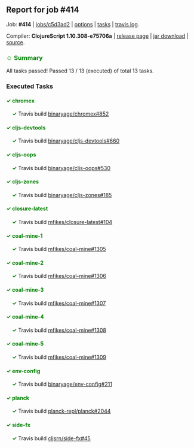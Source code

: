 ## Report for job #414

Job: **#414** | [jobs/c5d3ad2](https://github.com/cljs-oss/canary/commit/c5d3ad2d6bf81876560b66eb4d17b957836a32ad) | [options](options.edn) | [tasks](tasks.edn) | [travis log](https://travis-ci.org/cljs-oss/canary/builds/392097017).

Compiler: **ClojureScript 1.10.308-e75706a** | [release page](https://github.com/cljs-oss/canary/releases/tag/r1.10.308-e75706a) | [jar download](https://github.com/cljs-oss/canary/releases/download/r1.10.308-e75706a/clojurescript-1.10.308-e75706a.jar) | [source](https://github.com/clojure/clojurescript/commit/e75706a1754211628363d185945c0319604bd971).

### <b style='color:green'>☺ Summary</b>

All tasks passed! Passed 13 / 13 (executed) of total 13 tasks.

### Executed Tasks

#### <b style='color:green'>&#x2713; chromex</b>
&nbsp;&nbsp;&nbsp;&nbsp;<b style='color:green'>&#x2713;</b> Travis build [binaryage/chromex#852](https://travis-ci.org/binaryage/chromex/builds/392098553)<br>

#### <b style='color:green'>&#x2713; cljs-devtools</b>
&nbsp;&nbsp;&nbsp;&nbsp;<b style='color:green'>&#x2713;</b> Travis build [binaryage/cljs-devtools#660](https://travis-ci.org/binaryage/cljs-devtools/builds/392098555)<br>

#### <b style='color:green'>&#x2713; cljs-oops</b>
&nbsp;&nbsp;&nbsp;&nbsp;<b style='color:green'>&#x2713;</b> Travis build [binaryage/cljs-oops#530](https://travis-ci.org/binaryage/cljs-oops/builds/392098557)<br>

#### <b style='color:green'>&#x2713; cljs-zones</b>
&nbsp;&nbsp;&nbsp;&nbsp;<b style='color:green'>&#x2713;</b> Travis build [binaryage/cljs-zones#185](https://travis-ci.org/binaryage/cljs-zones/builds/392098559)<br>

#### <b style='color:green'>&#x2713; closure-latest</b>
&nbsp;&nbsp;&nbsp;&nbsp;<b style='color:green'>&#x2713;</b> Travis build [mfikes/closure-latest#104](https://travis-ci.org/mfikes/closure-latest/builds/392098561)<br>

#### <b style='color:green'>&#x2713; coal-mine-1</b>
&nbsp;&nbsp;&nbsp;&nbsp;<b style='color:green'>&#x2713;</b> Travis build [mfikes/coal-mine#1305](https://travis-ci.org/mfikes/coal-mine/builds/392098563)<br>

#### <b style='color:green'>&#x2713; coal-mine-2</b>
&nbsp;&nbsp;&nbsp;&nbsp;<b style='color:green'>&#x2713;</b> Travis build [mfikes/coal-mine#1306](https://travis-ci.org/mfikes/coal-mine/builds/392098565)<br>

#### <b style='color:green'>&#x2713; coal-mine-3</b>
&nbsp;&nbsp;&nbsp;&nbsp;<b style='color:green'>&#x2713;</b> Travis build [mfikes/coal-mine#1307](https://travis-ci.org/mfikes/coal-mine/builds/392098569)<br>

#### <b style='color:green'>&#x2713; coal-mine-4</b>
&nbsp;&nbsp;&nbsp;&nbsp;<b style='color:green'>&#x2713;</b> Travis build [mfikes/coal-mine#1308](https://travis-ci.org/mfikes/coal-mine/builds/392098573)<br>

#### <b style='color:green'>&#x2713; coal-mine-5</b>
&nbsp;&nbsp;&nbsp;&nbsp;<b style='color:green'>&#x2713;</b> Travis build [mfikes/coal-mine#1309](https://travis-ci.org/mfikes/coal-mine/builds/392098575)<br>

#### <b style='color:green'>&#x2713; env-config</b>
&nbsp;&nbsp;&nbsp;&nbsp;<b style='color:green'>&#x2713;</b> Travis build [binaryage/env-config#211](https://travis-ci.org/binaryage/env-config/builds/392098579)<br>

#### <b style='color:green'>&#x2713; planck</b>
&nbsp;&nbsp;&nbsp;&nbsp;<b style='color:green'>&#x2713;</b> Travis build [planck-repl/planck#2044](https://travis-ci.org/planck-repl/planck/builds/392098581)<br>

#### <b style='color:green'>&#x2713; side-fx</b>
&nbsp;&nbsp;&nbsp;&nbsp;<b style='color:green'>&#x2713;</b> Travis build [cljsrn/side-fx#45](https://travis-ci.org/cljsrn/side-fx/builds/392098588)<br>